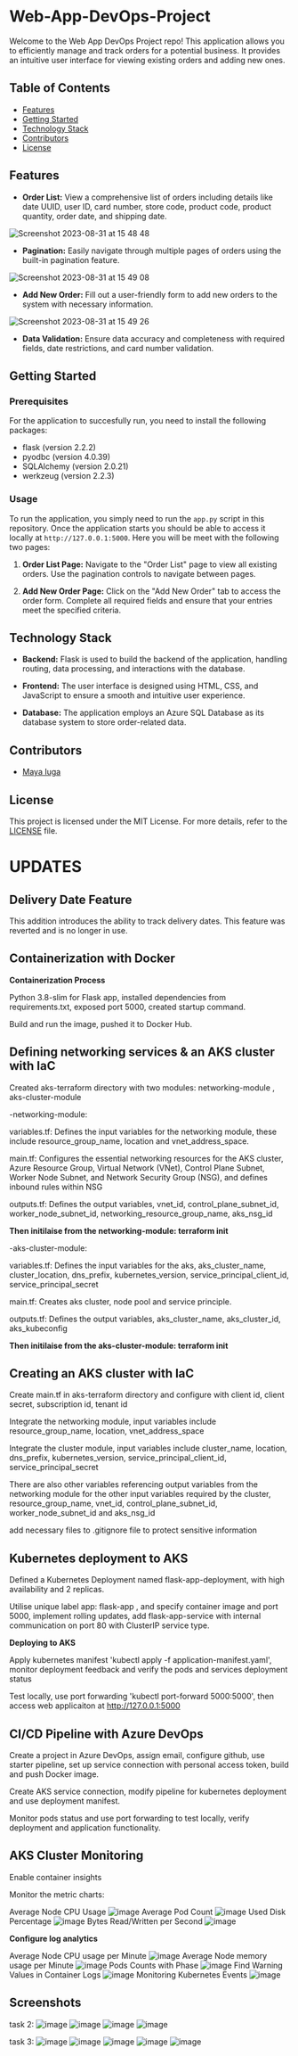 # Web-App-DevOps-Project

Welcome to the Web App DevOps Project repo! This application allows you to efficiently manage and track orders for a potential business. It provides an intuitive user interface for viewing existing orders and adding new ones.

## Table of Contents

- [Features](#features)
- [Getting Started](#getting-started)
- [Technology Stack](#technology-stack)
- [Contributors](#contributors)
- [License](#license)

## Features

- **Order List:** View a comprehensive list of orders including details like date UUID, user ID, card number, store code, product code, product quantity, order date, and shipping date.
  
![Screenshot 2023-08-31 at 15 48 48](https://github.com/maya-a-iuga/Web-App-DevOps-Project/assets/104773240/3a3bae88-9224-4755-bf62-567beb7bf692)

- **Pagination:** Easily navigate through multiple pages of orders using the built-in pagination feature.
  
![Screenshot 2023-08-31 at 15 49 08](https://github.com/maya-a-iuga/Web-App-DevOps-Project/assets/104773240/d92a045d-b568-4695-b2b9-986874b4ed5a)

- **Add New Order:** Fill out a user-friendly form to add new orders to the system with necessary information.
  
![Screenshot 2023-08-31 at 15 49 26](https://github.com/maya-a-iuga/Web-App-DevOps-Project/assets/104773240/83236d79-6212-4fc3-afa3-3cee88354b1a)

- **Data Validation:** Ensure data accuracy and completeness with required fields, date restrictions, and card number validation.

## Getting Started

### Prerequisites

For the application to succesfully run, you need to install the following packages:

- flask (version 2.2.2)
- pyodbc (version 4.0.39)
- SQLAlchemy (version 2.0.21)
- werkzeug (version 2.2.3)

### Usage

To run the application, you simply need to run the `app.py` script in this repository. Once the application starts you should be able to access it locally at `http://127.0.0.1:5000`. Here you will be meet with the following two pages:

1. **Order List Page:** Navigate to the "Order List" page to view all existing orders. Use the pagination controls to navigate between pages.

2. **Add New Order Page:** Click on the "Add New Order" tab to access the order form. Complete all required fields and ensure that your entries meet the specified criteria.

## Technology Stack

- **Backend:** Flask is used to build the backend of the application, handling routing, data processing, and interactions with the database.

- **Frontend:** The user interface is designed using HTML, CSS, and JavaScript to ensure a smooth and intuitive user experience.

- **Database:** The application employs an Azure SQL Database as its database system to store order-related data.

## Contributors 

- [Maya Iuga]([https://github.com/yourusername](https://github.com/maya-a-iuga))

## License

This project is licensed under the MIT License. For more details, refer to the [LICENSE](LICENSE) file.

# UPDATES

## Delivery Date Feature
This addition introduces the ability to track delivery dates. This feature was reverted and is no longer in use.

## Containerization with Docker

**Containerization Process**

Python 3.8-slim for Flask app, installed dependencies from requirements.txt, exposed port 5000, created startup command.

Build and run the image, pushed it to Docker Hub.

## Defining networking services & an AKS cluster with IaC

Created aks-terraform directory with two modules: networking-module , aks-cluster-module

-networking-module:

variables.tf: Defines the input variables for the networking module, these include resource_group_name, location and vnet_address_space.

main.tf: Configures the essential networking resources for the AKS cluster, Azure Resource Group, Virtual Network (VNet), Control Plane Subnet, Worker Node Subnet, and Network Security Group (NSG), and defines inbound rules within NSG

outputs.tf: Defines the output variables, vnet_id, control_plane_subnet_id, worker_node_subnet_id, networking_resource_group_name, aks_nsg_id

**Then initilaise from the networking-module: terraform init**

-aks-cluster-module:

variables.tf: Defines the input variables for the aks, aks_cluster_name, cluster_location, dns_prefix, kubernetes_version, service_principal_client_id, service_principal_secret

main.tf: Creates aks cluster, node pool and service principle.

outputs.tf: Defines the output variables, aks_cluster_name, aks_cluster_id, aks_kubeconfig

**Then initilaise from the aks-cluster-module: terraform init**

## Creating an AKS cluster with IaC

Create main.tf in aks-terraform directory and configure with client id, client secret, subscription id, tenant id

Integrate the networking module, input variables include resource_group_name, location, vnet_address_space

Integrate the cluster module, input variables include cluster_name, location, dns_prefix, kubernetes_version, service_principal_client_id, service_principal_secret

There are also other variables referencing output variables from the networking module for the other input variables required by the cluster, resource_group_name, vnet_id, control_plane_subnet_id, worker_node_subnet_id and aks_nsg_id

add necessary files to .gitignore file to protect sensitive information

## Kubernetes deployment to AKS

Defined a Kubernetes Deployment named flask-app-deployment, with high availability and 2 replicas. 

Utilise unique label app: flask-app , and specify container image and port 5000, implement rolling updates, add flask-app-service with internal communication on port 80 with ClusterIP service type.

**Deploying to AKS**

Apply kubernetes manifest 'kubectl apply -f application-manifest.yaml', monitor deployment feedback and verify the pods and services deployment status 

Test locally, use port forwarding 'kubectl port-forward <pod-name> 5000:5000', then access web applicaiton at http://127.0.0.1:5000

## CI/CD Pipeline with Azure DevOps

Create a project in Azure DevOps, assign email, configure github, use starter pipeline, set up service connection with personal access token, build and push Docker image.

Create AKS service connection, modify pipeline for kubernetes deployment and use deployment manifest. 

Monitor pods status and use port forwarding to test locally, verify deployment and application functionality.

## AKS Cluster Monitoring

Enable container insights

Monitor the metric charts:

Average Node CPU Usage
![image](https://github.com/adammd1/Web-App-DevOps-Project/assets/137420753/575e870a-44ce-403e-91cf-3e860421bab6)
Average Pod Count
![image](https://github.com/adammd1/Web-App-DevOps-Project/assets/137420753/a6e408df-8473-4f9e-81b8-7e0a3b1c2107)
Used Disk Percentage
![image](https://github.com/adammd1/Web-App-DevOps-Project/assets/137420753/0f5b148d-f058-4a19-a693-3462a7a530dd)
Bytes Read/Written per Second
![image](https://github.com/adammd1/Web-App-DevOps-Project/assets/137420753/179a6dd5-0915-4d0b-8b76-e5dac265704a)

**Configure log analytics**

Average Node CPU usage per Minute
![image](https://github.com/adammd1/Web-App-DevOps-Project/assets/137420753/fed151d9-c8e4-45de-a03f-7c1dd0690e42)
Average Node memory usage per Minute
![image](https://github.com/adammd1/Web-App-DevOps-Project/assets/137420753/df914b7e-7d51-459d-b07f-c0dac6e826bb)
Pods Counts with Phase
![image](https://github.com/adammd1/Web-App-DevOps-Project/assets/137420753/cd00d367-cfb7-4a07-bbb8-25e647d2db1d)
Find Warning Values in Container Logs
![image](https://github.com/adammd1/Web-App-DevOps-Project/assets/137420753/0237714b-879e-4df9-a2a1-c581a02dbe83)
Monitoring Kubernetes Events
![image](https://github.com/adammd1/Web-App-DevOps-Project/assets/137420753/561624c2-7c7f-4d5b-906e-235adb0c56f6)



## Screenshots
task 2:
![image](https://github.com/adammd1/Web-App-DevOps-Project/assets/137420753/575e870a-44ce-403e-91cf-3e860421bab6)
![image](https://github.com/adammd1/Web-App-DevOps-Project/assets/137420753/a6e408df-8473-4f9e-81b8-7e0a3b1c2107)
![image](https://github.com/adammd1/Web-App-DevOps-Project/assets/137420753/0f5b148d-f058-4a19-a693-3462a7a530dd)
![image](https://github.com/adammd1/Web-App-DevOps-Project/assets/137420753/179a6dd5-0915-4d0b-8b76-e5dac265704a)

task 3:
![image](https://github.com/adammd1/Web-App-DevOps-Project/assets/137420753/fed151d9-c8e4-45de-a03f-7c1dd0690e42)
![image](https://github.com/adammd1/Web-App-DevOps-Project/assets/137420753/df914b7e-7d51-459d-b07f-c0dac6e826bb)
![image](https://github.com/adammd1/Web-App-DevOps-Project/assets/137420753/cd00d367-cfb7-4a07-bbb8-25e647d2db1d)
![image](https://github.com/adammd1/Web-App-DevOps-Project/assets/137420753/0237714b-879e-4df9-a2a1-c581a02dbe83)
![image](https://github.com/adammd1/Web-App-DevOps-Project/assets/137420753/561624c2-7c7f-4d5b-906e-235adb0c56f6)









